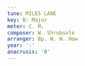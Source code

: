 ```yaml
---
tune: MILES LANE
key: B♭ Major
meter: C. M.
composer: W. Shrubsole
arranger: Bp. W. W. How
year: '-'
anacrusis: '0'
---
```

